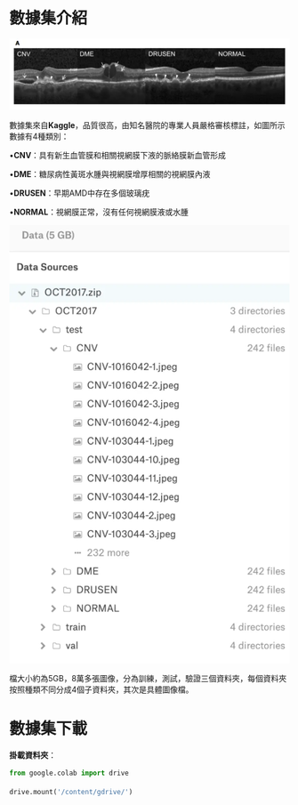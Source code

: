# 數據集介紹

![image](https://github.com/11024244/mid/blob/main/jpg/01.png)

數據集來自**Kaggle**，品質很高，由知名醫院的專業人員嚴格審核標註，如圖所示數據有4種類別：

 •**CNV**：具有新生血管膜和相關視網膜下液的脈絡膜新血管形成
 
 •**DME**：糖尿病性黃斑水腫與視網膜增厚相關的視網膜內液
 
 •**DRUSEN**：早期AMD中存在多個玻璃疣
 
 •**NORMAL**：視網膜正常，沒有任何視網膜液或水腫
 
![image](https://github.com/11024244/mid/blob/main/jpg/02.png)

檔大小約為5GB，8萬多張圖像，分為訓練，測試，驗證三個資料夾，每個資料夾按照種類不同分成4個子資料夾，其次是具體圖像檔。

# 數據集下載

**掛載資料夾**：

```py
from google.colab import drive

drive.mount('/content/gdrive/')
```
